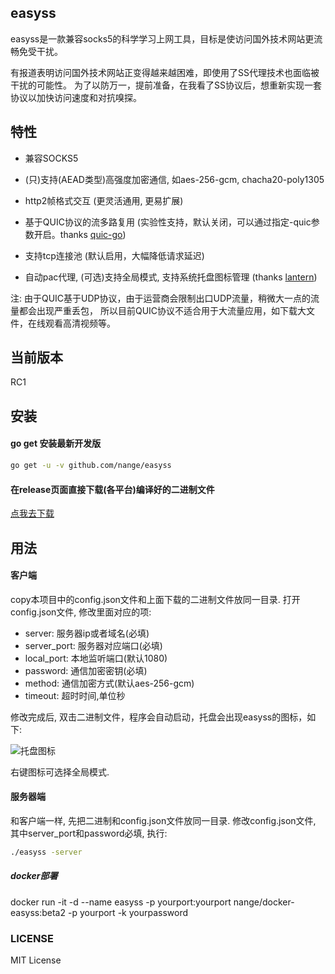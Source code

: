 ## easyss

easyss是一款兼容socks5的科学学习上网工具，目标是使访问国外技术网站更流畅免受干扰。

有报道表明访问国外技术网站正变得越来越困难，即使用了SS代理技术也面临被干扰的可能性。 
为了以防万一，提前准备，在我看了SS协议后，想重新实现一套协议以加快访问速度和对抗嗅探。

## 特性

* 兼容SOCKS5

* (只)支持(AEAD类型)高强度加密通信, 如aes-256-gcm, chacha20-poly1305

* http2帧格式交互 (更灵活通用, 更易扩展)

* 基于QUIC协议的流多路复用 (实验性支持，默认关闭，可以通过指定-quic参数开启。thanks [quic-go](https://github.com/lucas-clemente/quic-go))

* 支持tcp连接池 (默认启用，大幅降低请求延迟)

* 自动pac代理, (可选)支持全局模式, 支持系统托盘图标管理 (thanks [lantern](https://github.com/getlantern))


注: 由于QUIC基于UDP协议，由于运营商会限制出口UDP流量，稍微大一点的流量都会出现严重丢包，
所以目前QUIC协议不适合用于大流量应用，如下载大文件，在线观看高清视频等。 

## 当前版本

RC1


## 安装

#### go get 安装最新开发版

```sh
go get -u -v github.com/nange/easyss
```

#### 在release页面直接下载(各平台)编译好的二进制文件

[点我去下载](https://github.com/nange/easyss/releases)


## 用法

#### 客户端

copy本项目中的config.json文件和上面下载的二进制文件放同一目录.
打开config.json文件, 修改里面对应的项:
* server: 服务器ip或者域名(必填)
* server_port: 服务器对应端口(必填)
* local_port: 本地监听端口(默认1080)
* password: 通信加密密钥(必填)
* method: 通信加密方式(默认aes-256-gcm)
* timeout: 超时时间,单位秒

修改完成后, 双击二进制文件，程序会自动启动，托盘会出现easyss的图标，如下:

![托盘图标](https://raw.githubusercontent.com/nange/easyss/master/img/tray.png)

右键图标可选择全局模式. 


#### 服务器端

和客户端一样, 先把二进制和config.json文件放同一目录. 
修改config.json文件, 其中server_port和password必填, 执行:
```sh
./easyss -server 
```

##### docker部署

docker run -it -d --name easyss -p yourport:yourport nange/docker-easyss:beta2 -p yourport -k yourpassword


### LICENSE

MIT License


